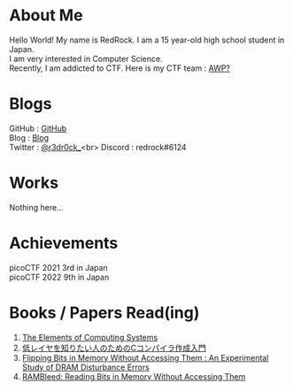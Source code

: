 # About Me
Hello World! My name is RedRock. I am a 15 year-old high school student in Japan.<br>
I am very interested in Computer Science. <br>
Recently, I am addicted to CTF. Here is my CTF team : [AWP?](https://ctftime.org/team/154623)

# Blogs
GitHub : [GitHub](https://github.com/r3dr000ck)<br>
Blog : [Blog](https://r3dr0ck.hatenablog.com/)<br>
Twitter : [@r3dr0ck_](https://twitter.com/r3dr0ck_)<br>
Discord : redrock#6124

# Works
Nothing here...

# Achievements
picoCTF 2021 3rd in Japan<br>
picoCTF 2022 9th in Japan

# Books / Papers Read(ing)
1. [The Elements of Computing Systems](https://www.nand2tetris.org/) <br>
2. [低レイヤを知りたい人のためのCコンパイラ作成入門](https://www.sigbus.info/compilerbook) <br>
3. [Flipping Bits in Memory Without Accessing Them : An Experimental Study of DRAM Disturbance Errors](https://research.ece.cmu.edu/safari/pubs/kim-isca14.pdf)<br>
4. [RAMBleed: Reading Bits in Memory Without Accessing Them](https://rambleed.com/docs/20190603-rambleed-web.pdf)
